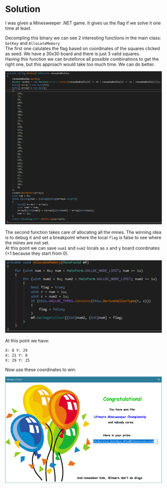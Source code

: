 # Solution
I was given a Minesweeper .NET game. It gives us the flag if we solve it one time at least.

Decompling this binary we can see 2 interesting functions in the main class: `GetKey` and `AllocateMemory`<br/>
The first one calulates the flag based on coordinates of the squares clicked as seed. We have a 30x30 board and there is just 3 valid squares.<br/>
Having this function we can bruteforce all possible combinations to get the right one, but this approach would take too much time. We can do better.<br/>

![alt text](Minesweeper_get_key.PNG)

The second function takes care of allocating all the mines. The winning idea is to debug it and set a breakpoint where the local `flag` is false to see where the mines are not set.<br/>
At this point we can save `num1` and `num2` locals as x and y board coordinates (+1 because they start from 0).

![alt text](Minesweeper_AllocateMemory.PNG)

At this point we have:

```
X: 8 Y: 29
X: 21 Y: 8
X: 29 Y: 25
```

Now use these coordinates to win:

![alt text](flag.png)
